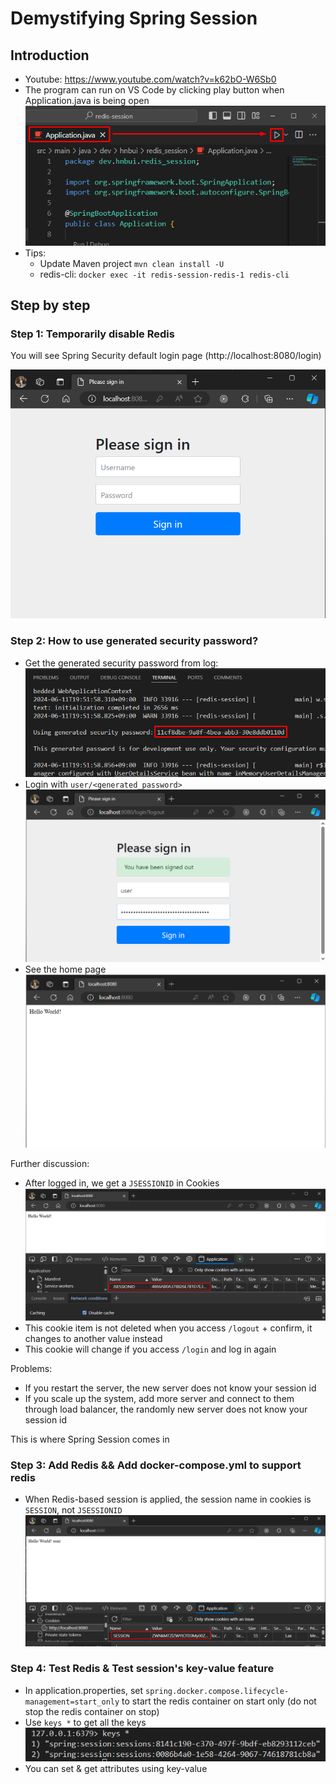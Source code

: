 # Demystifying Spring Session
## Introduction
* Youtube: https://www.youtube.com/watch?v=k62bO-W6Sb0
* The program can run on VS Code by clicking play button when Application.java is being open ![](.md/img/s0.vscode.run.png)
* Tips:
  * Update Maven project `mvn clean install -U` 
  * redis-cli: `docker exec -it redis-session-redis-1 redis-cli`
## Step by step
### Step 1: Temporarily disable Redis
You will see Spring Security default login page (http://localhost:8080/login)

![](.md/img/s01.no.redis.login.png)
### Step 2: How to use generated security password?
* Get the generated security password from log: ![](.md/img/s2.gen.pwd.png)
* Login with `user/<generated_password>` ![](.md/img/s2.gen.pwd.login.png)
* See the home page ![](.md/img/s2.logged.in.png)

Further discussion:
* After logged in, we get a `JSESSIONID` in Cookies ![](.md/img/s2.jsid.cookie.png)
* This cookie item is not deleted when you access `/logout` + confirm, it changes to another value instead
* This cookie will change if you access `/login` and log in again

Problems:
* If you restart the server, the new server does not know your session id
* If you scale up the system, add more server and connect to them through load balancer, the randomly new server does not know your session id

This is where Spring Session comes in
### Step 3: Add Redis && Add docker-compose.yml to support redis
* When Redis-based session is applied, the session name in cookies is `SESSION`, not `JSESSIONID` ![](.md/img/s3.cookie.png)
### Step 4: Test Redis & Test session's key-value feature
* In application.properties, set `spring.docker.compose.lifecycle-management=start_only` to start the redis container on start only (do not stop the redis container on stop)
* Use `keys *` to get all the keys ![](.md/img/s4.redis.cli.keys.png)
* You can set & get attributes using key-value